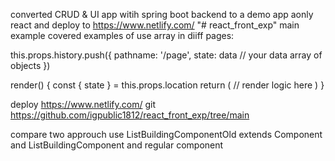converted CRUD & UI  app witih spring boot backend to a demo app aonly react  and deploy to https://www.netlify.com/
"# react_front_exp" 
main example covered examples of use  array in diiff pages:
<Link
  to={{
    pathname: "/page",
    state: data // your data array of objects
  }}
>

this.props.history.push({
  pathname: '/page',
    state: data // your data array of objects
})


render() {
  const { state } = this.props.location
  return (
    // render logic here
  )
} 

deploy https://www.netlify.com/
git https://github.com/igpublic1812/react_front_exp/tree/main

compare two approuch use ListBuildingComponentOld extends Component  and 
ListBuildingComponent and regular component 
